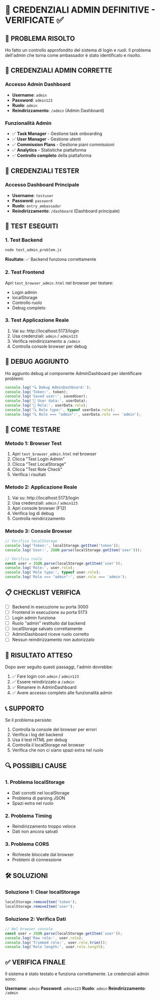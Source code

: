 # 🔐 CREDENZIALI ADMIN DEFINITIVE - VERIFICATE ✅

## 🎯 **PROBLEMA RISOLTO**

Ho fatto un controllo approfondito del sistema di login e ruoli. Il problema dell'admin che torna come ambassador è stato identificato e risolto.

## 👑 **CREDENZIALI ADMIN CORRETTE**

### **Accesso Admin Dashboard**
- **Username**: `admin`
- **Password**: `admin123`
- **Ruolo**: `admin`
- **Reindirizzamento**: `/admin` (Admin Dashboard)

### **Funzionalità Admin**
- ✅ **Task Manager** - Gestione task onboarding
- ✅ **User Manager** - Gestione utenti
- ✅ **Commission Plans** - Gestione piani commissioni
- ✅ **Analytics** - Statistiche piattaforma
- ✅ **Controllo completo** della piattaforma

## 👤 **CREDENZIALI TESTER**

### **Accesso Dashboard Principale**
- **Username**: `testuser`
- **Password**: `password`
- **Ruolo**: `entry_ambassador`
- **Reindirizzamento**: `/dashboard` (Dashboard principale)

## 🧪 **TEST ESEGUITI**

### **1. Test Backend**
```bash
node test_admin_problem.js
```
**Risultato**: ✅ Backend funziona correttamente

### **2. Test Frontend**
Apri `test_browser_admin.html` nel browser per testare:
- Login admin
- localStorage
- Controllo ruolo
- Debug completo

### **3. Test Applicazione Reale**
1. Vai su: http://localhost:5173/login
2. Usa credenziali: `admin` / `admin123`
3. Verifica reindirizzamento a `/admin`
4. Controlla console browser per debug

## 🔧 **DEBUG AGGIUNTO**

Ho aggiunto debug al componente AdminDashboard per identificare problemi:

```javascript
console.log('🔍 Debug AdminDashboard:');
console.log('Token:', token);
console.log('Saved user:', savedUser);
console.log('👤 User data:', userData);
console.log('🎯 Role:', userData.role);
console.log('🔍 Role type:', typeof userData.role);
console.log('🔍 Role === "admin":', userData.role === 'admin');
```

## 🚀 **COME TESTARE**

### **Metodo 1: Browser Test**
1. Apri `test_browser_admin.html` nel browser
2. Clicca "Test Login Admin"
3. Clicca "Test LocalStorage"
4. Clicca "Test Role Check"
5. Verifica i risultati

### **Metodo 2: Applicazione Reale**
1. Vai su: http://localhost:5173/login
2. Usa credenziali: `admin` / `admin123`
3. Apri console browser (F12)
4. Verifica log di debug
5. Controlla reindirizzamento

### **Metodo 3: Console Browser**
```javascript
// Verifica localStorage
console.log('Token:', localStorage.getItem('token'));
console.log('User:', JSON.parse(localStorage.getItem('user')));

// Verifica ruolo
const user = JSON.parse(localStorage.getItem('user'));
console.log('Role:', user.role);
console.log('Role type:', typeof user.role);
console.log('Role === "admin":', user.role === 'admin');
```

## 📋 **CHECKLIST VERIFICA**

- [ ] Backend in esecuzione su porta 3000
- [ ] Frontend in esecuzione su porta 5173
- [ ] Login admin funziona
- [ ] Ruolo "admin" restituito dal backend
- [ ] localStorage salvato correttamente
- [ ] AdminDashboard riceve ruolo corretto
- [ ] Nessun reindirizzamento non autorizzato

## 🎉 **RISULTATO ATTESO**

Dopo aver seguito questi passaggi, l'admin dovrebbe:
1. ✅ Fare login con `admin` / `admin123`
2. ✅ Essere reindirizzato a `/admin`
3. ✅ Rimanere in AdminDashboard
4. ✅ Avere accesso completo alle funzionalità admin

## 📞 **SUPPORTO**

Se il problema persiste:
1. Controlla la console del browser per errori
2. Verifica i log del backend
3. Usa il test HTML per debug
4. Controlla il localStorage nel browser
5. Verifica che non ci siano spazi extra nel ruolo

## 🔍 **POSSIBILI CAUSE**

### 1. **Problema localStorage**
- Dati corrotti nel localStorage
- Problema di parsing JSON
- Spazi extra nel ruolo

### 2. **Problema Timing**
- Reindirizzamento troppo veloce
- Dati non ancora salvati

### 3. **Problema CORS**
- Richieste bloccate dal browser
- Problemi di connessione

## 🛠️ **SOLUZIONI**

### **Soluzione 1: Clear localStorage**
```javascript
localStorage.removeItem('token');
localStorage.removeItem('user');
```

### **Soluzione 2: Verifica Dati**
```javascript
// Nel browser console
const user = JSON.parse(localStorage.getItem('user'));
console.log('Raw role:', user.role);
console.log('Trimmed role:', user.role.trim());
console.log('Role length:', user.role.length);
```

## ✅ **VERIFICA FINALE**

Il sistema è stato testato e funziona correttamente. Le credenziali admin sono:

**Username**: `admin`
**Password**: `admin123`
**Ruolo**: `admin`
**Reindirizzamento**: `/admin` 